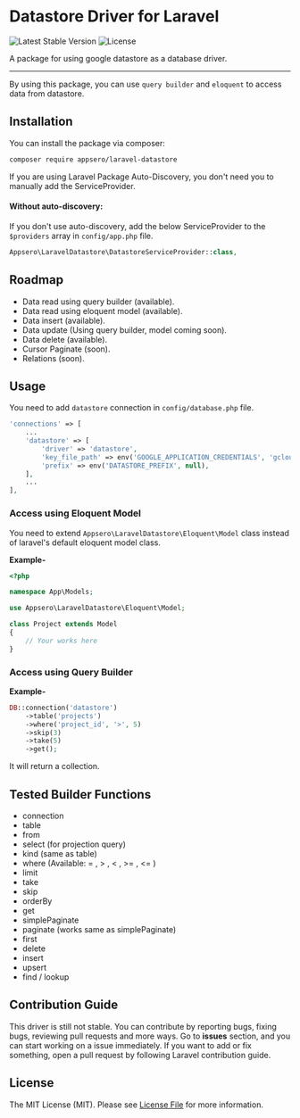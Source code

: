 # Datastore Driver for Laravel

![Latest Stable Version](https://poser.pugx.org/appsero/laravel-datastore/v)
![License](https://poser.pugx.org/appsero/laravel-datastore/license)

A package for using google datastore as a database driver.

---
By using this package, you can use `query builder` and `eloquent` to access data from datastore.

## Installation

You can install the package via composer:

```bash
composer require appsero/laravel-datastore
```

If you are using Laravel Package Auto-Discovery, you don't need you to manually add the ServiceProvider.

#### Without auto-discovery:

If you don't use auto-discovery, add the below ServiceProvider to the `$providers` array in `config/app.php` file.

```php
Appsero\LaravelDatastore\DatastoreServiceProvider::class,
```

## Roadmap
- Data read using query builder (available).
- Data read using eloquent model (available).
- Data insert (available).
- Data update (Using query builder, model coming soon).
- Data delete (available).
- Cursor Paginate (soon).
- Relations (soon).

## Usage

You need to add `datastore` connection in `config/database.php` file.

```php
'connections' => [
    ...
    'datastore' => [
        'driver' => 'datastore',
        'key_file_path' => env('GOOGLE_APPLICATION_CREDENTIALS', 'gcloud-credentials.json'),
        'prefix' => env('DATASTORE_PREFIX', null),
    ],
    ...
],
```

### Access using Eloquent Model

You need to extend `Appsero\LaravelDatastore\Eloquent\Model` class instead of laravel's default eloquent model class.

**Example-**
```php
<?php

namespace App\Models;

use Appsero\LaravelDatastore\Eloquent\Model;

class Project extends Model
{
    // Your works here
}

```

### Access using Query Builder

**Example-**
```php
DB::connection('datastore')
    ->table('projects')
    ->where('project_id', '>', 5)
    ->skip(3)
    ->take(5)
    ->get();
```
It will return a collection.

## Tested Builder Functions
- connection
- table
- from
- select (for projection query)
- kind (same as table)
- where (Available:  = , > , < , >= , <= )
- limit
- take
- skip
- orderBy
- get
- simplePaginate
- paginate (works same as simplePaginate)
- first
- delete
- insert
- upsert
- find / lookup

## Contribution Guide

This driver is still not stable. You can contribute by reporting bugs, fixing bugs, reviewing pull requests and more ways.
Go to **issues** section, and you can start working on a issue immediately.
If you want to add or fix something, open a pull request by following Laravel contribution guide.

## License

The MIT License (MIT). Please see [License File](LICENSE) for more information.